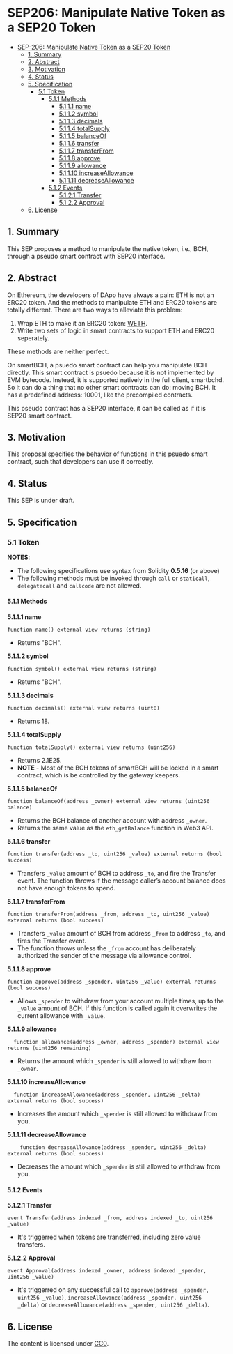 # SEP206: Manipulate Native Token as a SEP20 Token

* [SEP-206: Manipulate Native Token as a SEP20 Token](sep-206.md#sep206-manipulate-native-token-as-a-sep20-token)
  * [1. Summary](sep-206.md#1--summary)
  * [2. Abstract](sep-206.md#2--abstract)
  * [3. Motivation](sep-206.md#3--motivation)
  * [4. Status](sep-206.md#4--status)
  * [5. Specification](sep-206.md#5--specification)
    * [5.1 Token](sep-206.md#51-token)
      * [5.1.1 Methods](sep-206.md#511-methods)
        * [5.1.1.1 name](sep-206.md#5111-name)
        * [5.1.1.2 symbol](sep-206.md#5112-symbol)
        * [5.1.1.3 decimals](sep-206.md#5113-decimals)
        * [5.1.1.4 totalSupply](sep-206.md#5114-totalsupply)
        * [5.1.1.5 balanceOf](sep-206.md#5115-balanceof)
        * [5.1.1.6 transfer](sep-206.md#5116-transfer)
        * [5.1.1.7 transferFrom](sep-206.md#5117-transferfrom)
        * [5.1.1.8 approve](sep-206.md#5118-approve)
        * [5.1.1.9 allowance](sep-206.md#5119-allowance)
        * [5.1.1.10 increaseAllowance](sep-206.md#51110-increaseAllowance)
        * [5.1.1.11 decreaseAllowance](sep-206.md#51111-decreaseAllowance)
      * [5.1.2 Events](sep-206.md#512-events)
        * [5.1.2.1 Transfer](sep-206.md#5121-transfer)
        * [5.1.2.2 Approval](sep-206.md#5122-approval)
  * [6. License](sep-206.md#6-license)

## 1.  Summary

This SEP proposes a method to manipulate the native token, i.e., BCH, through a pseudo smart contract with SEP20 interface.

## 2.  Abstract

On Ethereum, the developers of DApp have always a pain: ETH is not an ERC20 token. And the methods to manipulate ETH and ERC20 tokens are totally different. There are two ways to alleviate this problem:

1. Wrap ETH to make it an ERC20 token: [WETH](https://weth.io).
2. Write two sets of logic in smart contracts to support ETH and ERC20 seperately.

These methods are neither perfect.

On smartBCH, a psuedo smart contract can help you manipulate BCH directly. This smart contract is psuedo because it is not implemented by EVM bytecode. Instead, it is supported natively in the full client, smartbchd. So it can do a thing that no other smart contracts can do: moving BCH. It has a predefined address: 10001, like the precompiled contracts.

This pseudo contract has a SEP20 interface, it can be called as if it is SEP20 smart contract.

## 3.  Motivation

This proposal specifies the behavior of functions in this psuedo smart contract, such that developers can use it correctly.

## 4.  Status

This SEP is under draft.

## 5.  Specification

### 5.1 Token

**NOTES**:

* The following specifications use syntax from Solidity **0.5.16** \(or above\)
* The following methods must be invoked through `call` or `staticall`, `delegatecall` and `callcode` are not allowed. 

#### 5.1.1 Methods

**5.1.1.1 name**

```text
function name() external view returns (string)
```

* Returns "BCH".

**5.1.1.2 symbol**

```text
function symbol() external view returns (string)
```

* Returns "BCH".

**5.1.1.3 decimals**

```text
function decimals() external view returns (uint8)
```

* Returns 18.

**5.1.1.4 totalSupply**

```text
function totalSupply() external view returns (uint256)
```

* Returns 2.1E25.
* **NOTE** - Most of the BCH tokens of smartBCH will be locked in a smart contract, which is be controlled by the gateway keepers.

**5.1.1.5 balanceOf**

```text
function balanceOf(address _owner) external view returns (uint256 balance)
```

* Returns the BCH balance of another account with address `_owner`.
* Returns the same value as the `eth_getBalance` function in Web3 API.

**5.1.1.6 transfer**

```text
function transfer(address _to, uint256 _value) external returns (bool success)
```

* Transfers `_value` amount of BCH to address `_to`, and fire the Transfer event. The function throws if the message caller’s account balance does not have enough tokens to spend.

**5.1.1.7 transferFrom**

```text
function transferFrom(address _from, address _to, uint256 _value) external returns (bool success)
```

* Transfers `_value` amount of BCH from address `_from` to address `_to`, and fires the Transfer event.
* The function throws unless the `_from` account has deliberately authorized the sender of the message via allowance control.

**5.1.1.8 approve**

```text
function approve(address _spender, uint256 _value) external returns (bool success)
```

* Allows `_spender` to withdraw from your account multiple times, up to the `_value` amount of BCH. If this function is called again it overwrites the current allowance with `_value`.

**5.1.1.9 allowance**

```text
  function allowance(address _owner, address _spender) external view returns (uint256 remaining)
```

* Returns the amount which `_spender` is still allowed to withdraw from `_owner`.

**5.1.1.10 increaseAllowance**

```text
  function increaseAllowance(address _spender, uint256 _delta) external returns (bool success)
```

* Increases the amount which `_spender` is still allowed to withdraw from you.

**5.1.1.11 decreaseAllowance**

```text
    function decreaseAllowance(address _spender, uint256 _delta) external returns (bool success)
```

* Decreases the amount which `_spender` is still allowed to withdraw from you.

#### 5.1.2 Events

**5.1.2.1 Transfer**

```text
event Transfer(address indexed _from, address indexed _to, uint256 _value)
```

* It's triggerred when tokens are transferred, including zero value transfers.

**5.1.2.2 Approval**

```text
event Approval(address indexed _owner, address indexed _spender, uint256 _value)
```

* It's triggerred on any successful call to `approve(address _spender, uint256 _value)`, `increaseAllowance(address _spender, uint256 _delta)` or `decreaseAllowance(address _spender, uint256 _delta)`.

## 6. License

The content is licensed under [CC0](https://creativecommons.org/publicdomain/zero/1.0/).

